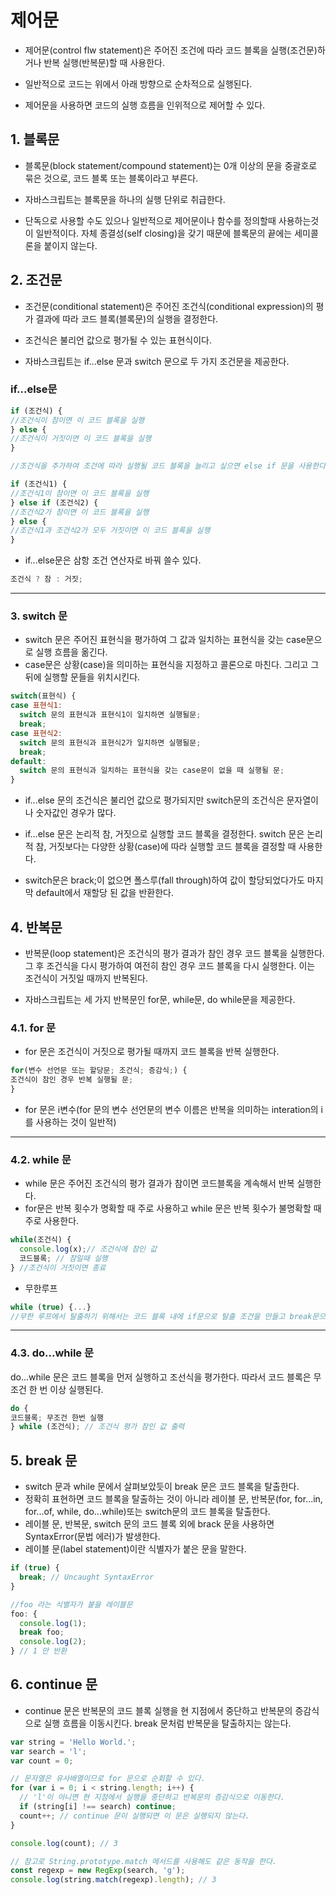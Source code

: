 # 제어문
- 제어문(control flw statement)은 주어진 조건에 따라 코드 블록을 실행(조건문)하거나 반복 실행(반복문)할 때 사용한다. 

- 일반적으로 코드는 위에서 아래 방향으로 순차적으로 실행된다. 

- 제어문을 사용하면 코드의 실행 흐름을 인위적으로 제어할 수 있다.

## 1. 블록문
- 블록문(block statement/compound statement)는 0개 이상의 문을 중괄호로 묶은 것으로, 코드 블록 또는 블록이라고 부른다. 

- 자바스크립트는 블록문을 하나의 실행 단위로 취급한다.

- 단독으로 사용할 수도 있으나 일반적으로 제어문이나 함수를 정의할때 사용하는것이 일반적이다. 자체 종결성(self closing)을 갖기 때문에 블록문의 끝에는 세미콜론을 붙이지 않는다.

## 2. 조건문

- 조건문(conditional statement)은 주어진 조건식(conditional expression)의 평가 결과에 따라 코드 블록(블록문)의 실행을 결정한다. 

- 조건식은 불리언 값으로 평가될 수 있는 표현식이다.

- 자바스크립트는 if...else 문과 switch 문으로 두 가지 조건문을 제공한다.

### if...else문

```js
if (조건식) {
//조건식이 참이면 이 코드 블록을 실행
} else {
//조건식이 거짓이면 이 코드 블록을 실행
}

//조건식을 추가하여 조건에 따라 실행될 코드 블록을 늘리고 싶으면 else if 문을 사용한다.

if (조건식1) {
//조건식1이 참이면 이 코드 블록을 실행
} else if (조건식2) {
//조건식2가 참이면 이 코드 블록을 실행
} else {
//조건식1과 조건식2가 모두 거짓이면 이 코드 블록을 실행
}
```

- if...else문은 삼항 조건 연산자로 바꿔 쓸수 있다.

```js
조건식 ? 참 : 거짓;
```

---

### 3. switch 문

- switch 문은 주어진 표현식을 평가하여 그 값과 일치하는 표현식을 갖는 case문으로 실행 흐름을 옮긴다. 
- case문은 상황(case)을 의미하는 표현식을 지정하고 콜론으로 마친다. 그리고 그 뒤에 실행할 문들을 위치시킨다.

```js
switch(표현식) {
case 표현식1:
  switch 문의 표현식과 표현식1이 일치하면 실행될문;
  break;
case 표현식2:
  switch 문의 표현식과 표현식2가 일치하면 실행될문;
  break;
default:
  switch 문의 표현식과 일치하는 표현식을 갖는 case문이 없을 때 실행될 문;
}
```
- if...else 문의 조건식은 불리언 값으로 평가되지만 switch문의 조건식은 문자열이나 숫자값인 경우가 많다.

- if…else 문은 논리적 참, 거짓으로 실행할 코드 블록을 결정한다. switch 문은 논리적 참, 거짓보다는 다양한 상황(case)에 따라 실행할 코드 블록을 결정할 때 사용한다.

- switch문은 brack;이 없으면 폴스루(fall through)하여 값이 할당되었다가도 마지막 default에서 재할당 된 값을 반환한다.

## 4. 반복문
- 반복문(loop statement)은 조건식의 평가 결과가 참인 경우 코드 블록을 실행한다. 그 후 조건식을 다시 평가하여 여전히 참인 경우 코드 블록을 다시 실행한다. 이는 조건식이 거짓일 때까지 반복된다.

- 자바스크립트는 세 가지 반복문인 for문, while문, do while문을 제공한다.

### 4.1. for 문
- for 문은 조건식이 거짓으로 평가될 때까지 코드 블록을 반복 실행한다.

```js
for(변수 선언문 또는 할당문; 조건식; 증감식;) {
조건식이 참인 경우 반복 실행될 문;
}
```
- for 문은 i변수(for 문의 변수 선언문의 변수 이름은 반복을 의미하는 interation의 i를 사용하는 것이 일반적)

---

### 4.2. while 문
- while 문은 주어진 조건식의 평가 결과가 참이면 코드블록을 계속해서 반복 실행한다. 
- for문은 반복 횟수가 명확할 때 주로 사용하고 while 문은 반복 횟수가 불명확할 때 주로 사용한다.

```js
while(조건식) {
  console.log(x);// 조건식에 참인 값
  코드블록; // 참일때 실행
} //조건식이 거짓이면 종료
```
- 무한루프

```js
while (true) {...}
//무한 루프에서 탈출하기 위해서는 코드 블록 내에 if문으로 탈출 조건을 만들고 break문으로 코드 블록을 탈출한다.
```

---

### 4.3. do...while 문
do...while 문은 코드 블록을 먼저 실행하고 조선식을 평가한다. 따라서 코드 블록은 무조건 한 번 이상 실행된다.
```js
do {
코드블록; 무조건 한번 실행
} while (조건식); // 조건식 평가 참인 값 출력
```

## 5. break 문
- switch 문과 while 문에서 살펴보았듯이 break 문은 코드 블록을 탈출한다.
- 정확히 표현하면 코드 블록을 탈출하는 것이 아니라 레이블 문, 반복문(for, for...in, for...of, while, do...while)또는 switch문의 코드 블록을 탈출한다.
-  레이블 문, 반복문, switch 문의 코드 블록 외에 brack 문을 사용하면 SyntaxError(문법 에러)가 발생한다.
- 레이블 문(label statement)이란 식별자가 붙은 문을 말한다.

```js
if (true) {
  break; // Uncaught SyntaxError
}
```

```js
//foo 라는 식별자가 붙을 레이블문
foo: {
  console.log(1);
  break foo;
  console.log(2);
} // 1 만 반환
```

## 6. continue 문
- continue 문은 반복문의 코드 블록 실행을 현 지점에서 중단하고 반복문의 증감식으로 실행 흐름을 이동시킨다. break 문처럼 반복문을 탈출하지는 않는다.



```js
var string = 'Hello World.';
var search = 'l';
var count = 0;

// 문자열은 유사배열이므로 for 문으로 순회할 수 있다.
for (var i = 0; i < string.length; i++) {
  // 'l'이 아니면 현 지점에서 실행을 중단하고 반복문의 증감식으로 이동한다.
  if (string[i] !== search) continue;
  count++; // continue 문이 실행되면 이 문은 실행되지 않는다.
}

console.log(count); // 3

// 참고로 String.prototype.match 메서드를 사용해도 같은 동작을 한다.
const regexp = new RegExp(search, 'g');
console.log(string.match(regexp).length); // 3
```